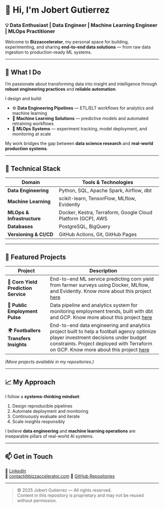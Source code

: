 # 👋 Hi, I'm Jobert Gutierrez  

### 💡 Data Enthusiast | Data Engineer | Machine Learning Engineer | MLOps Practitioner  

Welcome to **Bizzaccelerator**, my personal space for building, experimenting, and sharing **end-to-end data solutions** — from raw data ingestion to production-ready ML systems.  

---

## 🚀 What I Do  

I’m passionate about transforming data into insight and intelligence through **robust engineering practices** and **reliable automation**.  

I design and build:
- ⚙️ **Data Engineering Pipelines** — ETL/ELT workflows for analytics and machine learning  
- 🤖 **Machine Learning Solutions** — predictive models and automated retraining workflows  
- 🧩 **MLOps Systems** — experiment tracking, model deployment, and monitoring at scale  

My work bridges the gap between **data science research** and **real-world production systems**.  

---

## 🧱 Technical Stack

| Domain | Tools & Technologies |
|--------|----------------------|
| **Data Engineering** | Python, SQL, Apache Spark, Airflow, dbt |
| **Machine Learning** | scikit-learn, TensorFlow, MLflow, Evidently |
| **MLOps & Infrastructure** | Docker, Kestra, Terraform, Google Cloud Platform (GCP), AWS |
| **Databases** | PostgreSQL, BigQuery |
| **Versioning & CI/CD** | GitHub Actions, Git, GitHub Pages |

---

## 🔬 Featured Projects

| Project | Description |
|----------|-------------|
| 🌽 **Corn Yield Prediction Service** | End-to-end ML service predicting corn yield from farmer surveys using Docker, MLflow, and Evidently. Know more about this project [here](https://github.com/bizzaccelerator/corn-yield-prediction.git) |
| 🧠 **Public Employment Pulse** | Data pipeline and analytics system for monitoring employment trends, built with dbt and GCP. Know more about this project [here](https://github.com/bizzaccelerator/public-employment-pulse.git) |
| 🌍 **Footballers Transfers Insights** | End-to-end data engineering and analytics project built to help a football agency optimize player investment decisions under budget constraints. Project deployed with Terraform on GCP. Know more about this project [here](https://github.com/bizzaccelerator/Footballers-transfers-Insights.git)|

*(More projects available in my repositories.)*

---

## 📈 My Approach  

I follow a **systems-thinking mindset**:
1. Design reproducible pipelines  
2. Automate deployment and monitoring  
3. Continuously evaluate and iterate  
4. Scale insights responsibly  

I believe **data engineering** and **machine learning operations** are inseparable pillars of real-world AI systems.

---

## 📫 Get in Touch  

💼 [LinkedIn](https://www.linkedin.com/in/jobertgutierrez)  
📧 [contact@bizzaccelerator.com](mailto:contact@bizzaccelerator.com) 
🐙 [GitHub Repositories](https://github.com/bizzaccelerator)  

---

> © 2025 Jobert Gutierrez — All rights reserved.  
> Content in this repository is proprietary and may not be reused without permission.
